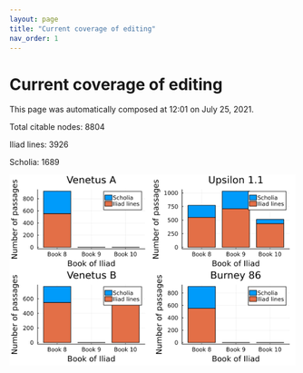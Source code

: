 ```yaml
---
layout: page
title: "Current coverage of editing"
nav_order: 1
---
```



# Current coverage of editing

This page was automatically composed at 12:01 on July 25, 2021.

Total citable nodes: 8804

Iliad lines: 3926

Scholia: 1689

![Summary of coverage](./coverage.png)
